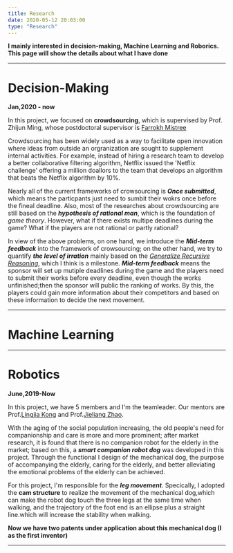 ```yaml
---
title: Research
date: 2020-05-12 20:03:00
type: "Research"
---
```

**I mainly interested in decision-making, Machine Learning and Roborics. This page will show the details about what I have done**

----

# Decision-Making

**Jan,2020 - now**

In this project, we focused on **crowdsourcing**, which is supervised by Prof. Zhijun Ming, whose postdoctoral supervisor is [Farrokh Mistree](http://https://scholar.google.com/citations?user=l1N0Nj0AAAAJ&hl=en)

Crowdsourcing has been widely used as a way to facilitate open innovation where ideas from outside an orgranization are sought to supplement internal activities. For example, instead of hiring a research team to develop a better collaborative filtering algorithm, Netflix issued the 'Netflix challenge' offering a million doallors to the team that develops an algorithm that beats the Netflix algorithm by 10%. 

Nearly all of the current frameworks of crowsourcing is **_Once submitted_**, which means the particpants just need to sumbit their wokrs once before the  fineal deadline. Also, most of the researches about crowdsourcing are still based on the **_hypothesis of rational man_**, which is the foundation of _game theory_. However, what if there exists multipe deadlines during the game? What if 
 the players are not rational or partly rational? 

In view of the above problems, on one hand, we introduce the **_Mid-term feedback_** into the framework of crowsourcing; on the other hand, we try to quantify **_the level of irration_** mainly based on the [_Generalize Recursive Reasoning_](http://https://arxiv.org/abs/1901.09216), which I think is a milestone.  **_Mid-term feedback_** means the sponsor will set up mutiple deadlines during the game and the players need to submit their works before every deadline, even though the works unfinished;then the sponsor will public the ranking of works. By this, the players could gain more information about their competitors and based on these information to decide the next movement.

----

# Machine Learning

----
# Robotics

**June,2019-Now**

In this project, we have 5 members and I'm the teamleader. Our mentors are  Prof.[Lingjia Kong](http://http://me-english.bit.edu.cn/people/faculty/k/125069.htm)
and  Prof.[Jieliang Zhao](http://https://scholar.google.com/citations).

With the aging of the social population increasing, the old people's need 
for companionship and care is more and more prominent; after market research, it is 
found that there is no companion robot for the elderly in the market; based on this, a 
**_smart companion robot dog_** was developed in this project. Through the functional
I
design of the mechanical dog, the purpose of accompanying the elderly, caring for the 
elderly, and better alleviating the emotional problems of the elderly can be achieved.

For this project, I'm responsible for the **_leg movement_**. Specically, 
I adopted the **cam structure** to realize the movement of the mechanical dog,which can make the robot dog touch the three legs at the same time when walking, and the trajectory of the foot end is an ellipse plus a straight line.which will increase the stability when walking.

**Now we have two patents under application about this mechanical dog (I as the first inventor)**

----







